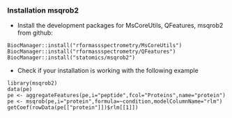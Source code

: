 ### Installation msqrob2

- Install the development packages for MsCoreUtils, QFeatures, msqrob2 from github:

```{r}
BiocManager::install("rformassspectrometry/MsCoreUtils")
BiocManager::install("rformassspectrometry/QFeatures")
BiocManager::install("statomics/msqrob2")
```

- Check if your installation is working with the following example

```{r}
library(msqrob2)
data(pe)
pe <- aggregateFeatures(pe,i="peptide",fcol="Proteins",name="protein")
pe <- msqrob(pe,i="protein",formula=~condition,modelColumnName="rlm")
getCoef(rowData(pe[["protein"]])$rlm[[1]])
```
